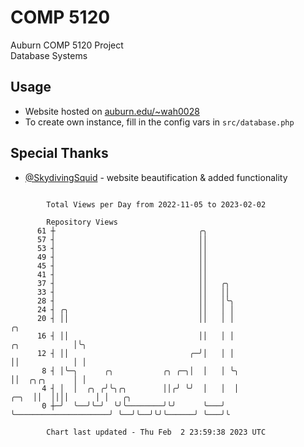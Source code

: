 # COMP 5120
Auburn COMP 5120 Project  
Database Systems

## Usage
- Website hosted on [auburn.edu/~wah0028](https://webhome.auburn.edu/~wah0028/)
- To create own instance, fill in the config vars in `src/database.php`

## Special Thanks
- [@SkydivingSquid](https://github.com/SkydivingSquid) - website beautification & added functionality

```

        Total Views per Day from 2022-11-05 to 2023-02-02

        Repository Views
      61 ┼                                ╭╮
      57 ┤                                ││
      53 ┤                                ││
      49 ┤                                ││
      45 ┤                                ││
      41 ┤                                ││
      37 ┤                                ││   ╭╮
      33 ┤                                ││   ││
      28 ┤                                ││   │╰╮
      24 ┤ ╭╮                             ││   │ │
      20 ┤ ││                             ││   │ │                                         ╭╮
      16 ┤ ││                             ││   │ │                           ╭╮            │╰╮
      12 ┤ ││                           ╭─╯│   │ │                           ││            │ │
       8 ┤ │╰─╮      ╭╮           ╭╮ ╭─╮│  │   │ ╰╮                          ││  ╭╮╭╮      │ │
       4 ┤ │  │  ╭╮ ╭╯╰╮╭╮        ││╭╯ ╰╯  │   │  │                     ╭─╮  ││  ││││      │ │   ╭╮
       0 ┼─╯  ╰──╯╰─╯  ╰╯╰────────╯╰╯      ╰───╯  ╰─────────────────────╯ ╰──╯╰──╯╰╯╰──────╯ ╰───╯╰

        Chart last updated - Thu Feb  2 23:59:38 2023 UTC
        
```
